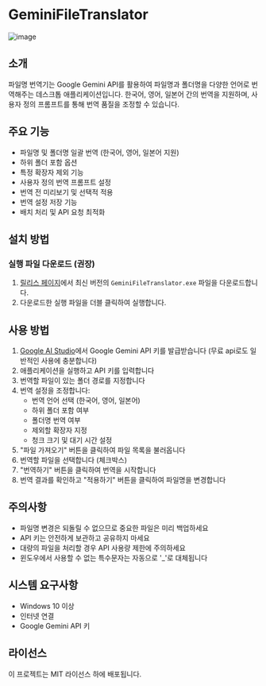 # GeminiFileTranslator
![image](https://github.com/user-attachments/assets/f0610e47-255b-4634-88a7-5fc327e64af1)

## 소개

파일명 번역기는 Google Gemini API를 활용하여 파일명과 폴더명을 다양한 언어로 번역해주는 데스크톱 애플리케이션입니다. 한국어, 영어, 일본어 간의 번역을 지원하며, 사용자 정의 프롬프트를 통해 번역 품질을 조정할 수 있습니다.

## 주요 기능

- 파일명 및 폴더명 일괄 번역 (한국어, 영어, 일본어 지원)
- 하위 폴더 포함 옵션
- 특정 확장자 제외 기능
- 사용자 정의 번역 프롬프트 설정
- 번역 전 미리보기 및 선택적 적용
- 번역 설정 저장 기능
- 배치 처리 및 API 요청 최적화

## 설치 방법

### 실행 파일 다운로드 (권장)

1. [릴리스 페이지](https://github.com/oot50674/GeminiFileTranslator/releases)에서 최신 버전의 `GeminiFileTranslator.exe` 파일을 다운로드합니다.
2. 다운로드한 실행 파일을 더블 클릭하여 실행합니다.


## 사용 방법

1. [Google AI Studio](https://aistudio.google.com/)에서 Google Gemini API 키를 발급받습니다 (무료 api로도 일반적인 사용에 충분합니다)
2. 애플리케이션을 실행하고 API 키를 입력합니다
3. 번역할 파일이 있는 폴더 경로를 지정합니다
4. 번역 설정을 조정합니다:
   - 번역 언어 선택 (한국어, 영어, 일본어)
   - 하위 폴더 포함 여부
   - 폴더명 번역 여부
   - 제외할 확장자 지정
   - 청크 크기 및 대기 시간 설정
5. "파일 가져오기" 버튼을 클릭하여 파일 목록을 불러옵니다
6. 번역할 파일을 선택합니다 (체크박스)
7. "번역하기" 버튼을 클릭하여 번역을 시작합니다
8. 번역 결과를 확인하고 "적용하기" 버튼을 클릭하여 파일명을 변경합니다

## 주의사항

- 파일명 변경은 되돌릴 수 없으므로 중요한 파일은 미리 백업하세요
- API 키는 안전하게 보관하고 공유하지 마세요
- 대량의 파일을 처리할 경우 API 사용량 제한에 주의하세요
- 윈도우에서 사용할 수 없는 특수문자는 자동으로 '_'로 대체됩니다

## 시스템 요구사항

- Windows 10 이상
- 인터넷 연결
- Google Gemini API 키

## 라이선스
이 프로젝트는 MIT 라이선스 하에 배포됩니다.
